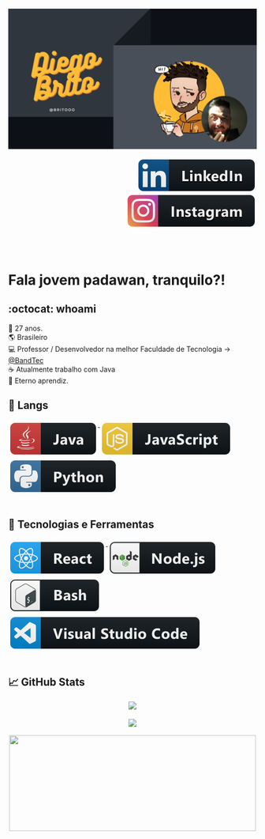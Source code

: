 [![Header](https://raw.githubusercontent.com/britooo/britooo/main/header.png "Header")](https://www.linkedin.com/in/diegobritolima/)

<p align="right">
  <a href="https://www.linkedin.com/in/diegobritolima/">
    <img src="svg/social/linkedIn.svg" alt="LinkedIn" style="vertical-align:top; margin:4px">
  </a>

  <a href="https://www.instagram.com/brito.zip/">
    <img src="svg/social/instagram.svg" alt="Instagram" style="vertical-align:top; margin:4px">
  </a>
</p>

</br>
</br>

# Fala jovem padawan, tranquilo?!

## :octocat: whoami

:older_man: 27 anos.
</br>
:earth_americas: Brasileiro
</br>
:computer: Professor / Desenvolvedor na melhor Faculdade de Tecnologia -> [@BandTec](https://github.com/BandTec)
</br>
:coffee: Atualmente trabalho com Java
</br>
🌱 Eterno aprendiz.

## :hammer: Langs
<a href="#">
    <img src="svg/dev/languages/java.svg" alt="java" style="vertical-align:top; margin:6px 4px">
</a> 

<a href="#">
    <img src="svg/dev/languages/js.svg" alt="js" style="vertical-align:top; margin:6px 4px">
</a>  

<a href="#">
    <img src="svg/dev/languages/python.svg" alt="python" style="vertical-align:top; margin:6px 4px">
</a>  

</br>
</br>

## 🔧 Tecnologias e Ferramentas

<a href="#">
    <img src="svg/dev/frameworks/react.svg" alt="react" style="vertical-align:top; margin:6px 4px">
</a>  

<a href="#">
    <img src="svg/dev/frameworks/nodejs.svg" alt="nodejs" style="vertical-align:top; margin:6px 4px">
</a>  

<a href="#">
    <img src="svg/dev/tools/bash.svg" alt="bash" style="vertical-align:top; margin:6px 4px">
</a>

<a href="#">
    <img src="svg/dev/tools/visualstudio_code.svg" alt="visualstudio_code" style="vertical-align:top; margin:6px 4px">
</a> 

</br>
</br>

## &#x1f4c8; GitHub Stats

<p align="center">
<a href="https://github.com/Britooo/Britooo">
    <img widht="48%" height="194px" align="center" src="https://github-readme-stats.vercel.app/api?username=Britooo&show_icons=true&theme=gruvbox"/>
</a>

</br>
</br>

<a href="https://github.com/Britooo/Britooo">
  <img widht="50%" height="194px" align="center" src="https://github-readme-stats.vercel.app/api/top-langs/?username=Britooo&hide=html&title_color=D8A52C&text_color=8DBF7B&icon_color=a9fef7&bg_color=282828&layout=compact" />
</a>

</br>
</br>

  <img height="194px"  width="500px" align="center" src="https://spotify-github-profile.vercel.app/api/view?uid=12142473032&cover_image=false&theme=default" />

</p>
